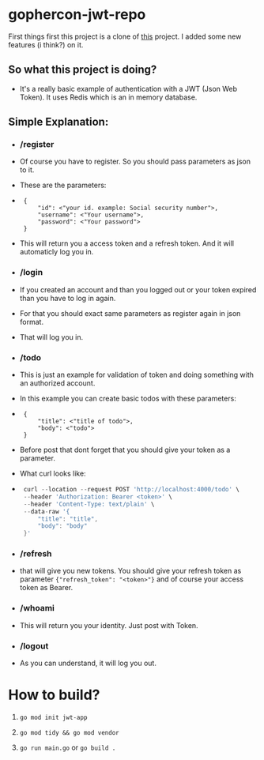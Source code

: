 # gophercon-jwt-repo

First things first this project is a clone of [this](https://github.com/victorsteven/gophercon-jwt-repo) project. I added some new features (i think?) on it.

## So what this project is doing?

 - It's a really basic example of authentication with a JWT (Json Web Token). It uses Redis which is an in memory database. 

## Simple Explanation:

 - ### /register

 - Of course you have to register. So you should pass parameters as json to it.
 - These are the parameters:

 - ```
    {
        "id": <"your id. example: Social security number">,
        "username": <"Your username">,
        "password": <"Your password">
    }

    ```
 - This will return you a access token and a refresh token. And it will automaticly log you in.

 - ### /login

 - If you created an account and than you logged out or your token expired than you have to log in again.

 - For that you should exact same parameters as register again in json format.

 - That will log you in.

 - ### /todo

 - This is just an example for validation of token and doing something with an authorized account. 

 - In this example you can create basic todos with these parameters:

 - ``` 
    {
        "title": <"title of todo">,
        "body": <"todo">
    }

   ```
 - Before post that dont forget that you should give your token as a parameter.

 - What curl looks like:

 - ```go
    curl --location --request POST 'http://localhost:4000/todo' \
    --header 'Authorization: Bearer <token>' \
    --header 'Content-Type: text/plain' \
    --data-raw '{
        "title": "title",
        "body": "body"
    }' 
    ```

 - ### /refresh

 - that will give you new tokens. You should give your refresh token as parameter ``` {"refresh_token": "<token>"} ``` and of course your access token as Bearer.

 - ### /whoami

 - This will return you your identity. Just post with Token.

 - ### /logout

 - As you can understand, it will log you out.

 # How to build?

 1. ``` go mod init jwt-app ```

 2. ``` go mod tidy && go mod vendor ```

 3. ``` go run main.go ``` or ``` go build . ``` 